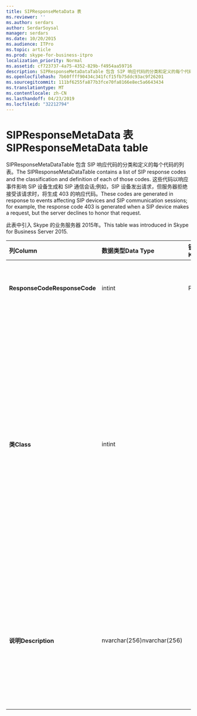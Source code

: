 ```yaml
---
title: SIPResponseMetaData 表
ms.reviewer: ''
ms.author: serdars
author: SerdarSoysal
manager: serdars
ms.date: 10/20/2015
ms.audience: ITPro
ms.topic: article
ms.prod: skype-for-business-itpro
localization_priority: Normal
ms.assetid: cf723737-4a75-4352-829b-f4954aa59716
description: SIPResponseMetaDataTable 包含 SIP 响应代码的分类和定义的每个代码的列表。 这些代码以响应事件影响 SIP 设备生成和 SIP 通信会话;例如，SIP 设备发出请求，但服务器拒绝接受该请求时，将生成 403 的响应代码。
ms.openlocfilehash: 7b60ffff90434c341fcf15fb75ddc93ac9f26201
ms.sourcegitcommit: 111bf6255fa877b3fce70fa8166e8ec5a6643434
ms.translationtype: MT
ms.contentlocale: zh-CN
ms.lasthandoff: 04/23/2019
ms.locfileid: "32212794"
---
```

# <a name="sipresponsemetadata-table"></a><span data-ttu-id="82b9f-104">SIPResponseMetaData 表</span><span class="sxs-lookup"><span data-stu-id="82b9f-104">SIPResponseMetaData table</span></span>
 
<span data-ttu-id="82b9f-105">SIPResponseMetaDataTable 包含 SIP 响应代码的分类和定义的每个代码的列表。</span><span class="sxs-lookup"><span data-stu-id="82b9f-105">The SIPResponseMetaDataTable contains a list of SIP response codes and the classification and definition of each of those codes.</span></span> <span data-ttu-id="82b9f-106">这些代码以响应事件影响 SIP 设备生成和 SIP 通信会话;例如，SIP 设备发出请求，但服务器拒绝接受该请求时，将生成 403 的响应代码。</span><span class="sxs-lookup"><span data-stu-id="82b9f-106">These codes are generated in response to events affecting SIP devices and SIP communication sessions; for example, the response code 403 is generated when a SIP device makes a request, but the server declines to honor that request.</span></span>
  
<span data-ttu-id="82b9f-107">此表中引入 Skype 的业务服务器 2015年。</span><span class="sxs-lookup"><span data-stu-id="82b9f-107">This table was introduced in Skype for Business Server 2015.</span></span>
  
|<span data-ttu-id="82b9f-108">**列**</span><span class="sxs-lookup"><span data-stu-id="82b9f-108">**Column**</span></span>|<span data-ttu-id="82b9f-109">**数据类型**</span><span class="sxs-lookup"><span data-stu-id="82b9f-109">**Data Type**</span></span>|<span data-ttu-id="82b9f-110">**键/索引**</span><span class="sxs-lookup"><span data-stu-id="82b9f-110">**Key/Index**</span></span>|<span data-ttu-id="82b9f-111">**详细信息**</span><span class="sxs-lookup"><span data-stu-id="82b9f-111">**Details**</span></span>|
|:-----|:-----|:-----|:-----|
|<span data-ttu-id="82b9f-112">**ResponseCode**</span><span class="sxs-lookup"><span data-stu-id="82b9f-112">**ResponseCode**</span></span> <br/> |<span data-ttu-id="82b9f-113">int</span><span class="sxs-lookup"><span data-stu-id="82b9f-113">int</span></span>  <br/> |<span data-ttu-id="82b9f-114">Primary</span><span class="sxs-lookup"><span data-stu-id="82b9f-114">Primary</span></span>  <br/> |<span data-ttu-id="82b9f-115">表示 SIP 响应代码的数值。</span><span class="sxs-lookup"><span data-stu-id="82b9f-115">Numeric value that represents the SIP response code.</span></span>  <br/> |
|<span data-ttu-id="82b9f-116">**类**</span><span class="sxs-lookup"><span data-stu-id="82b9f-116">**Class**</span></span> <br/> |<span data-ttu-id="82b9f-117">int</span><span class="sxs-lookup"><span data-stu-id="82b9f-117">int</span></span>  <br/> || <span data-ttu-id="82b9f-118">常规分类的响应代码。</span><span class="sxs-lookup"><span data-stu-id="82b9f-118">General classification for the response code.</span></span> <span data-ttu-id="82b9f-119">分类包括：</span><span class="sxs-lookup"><span data-stu-id="82b9f-119">Classifications include:</span></span> <br/>  <span data-ttu-id="82b9f-120">1-信息响应</span><span class="sxs-lookup"><span data-stu-id="82b9f-120">1 - Informational Responses</span></span> <br/>  <span data-ttu-id="82b9f-121">2-成功响应</span><span class="sxs-lookup"><span data-stu-id="82b9f-121">2 - Successful Responses</span></span> <br/>  <span data-ttu-id="82b9f-122">3-重定向响应</span><span class="sxs-lookup"><span data-stu-id="82b9f-122">3 - Redirection Responses</span></span> <br/>  <span data-ttu-id="82b9f-123">4-客户端失败响应</span><span class="sxs-lookup"><span data-stu-id="82b9f-123">4 - Client Failure Responses</span></span> <br/>  <span data-ttu-id="82b9f-124">5 – 服务器失败响应</span><span class="sxs-lookup"><span data-stu-id="82b9f-124">5 -- Server Failure Responses</span></span> <br/>  <span data-ttu-id="82b9f-125">6-全局失败响应</span><span class="sxs-lookup"><span data-stu-id="82b9f-125">6 - Global Failure Response</span></span> <br/> |
|<span data-ttu-id="82b9f-126">**说明**</span><span class="sxs-lookup"><span data-stu-id="82b9f-126">**Description**</span></span> <br/> |<span data-ttu-id="82b9f-127">nvarchar(256)</span><span class="sxs-lookup"><span data-stu-id="82b9f-127">nvarchar(256)</span></span>  <br/> ||<span data-ttu-id="82b9f-128">SIP 响应代码的描述。</span><span class="sxs-lookup"><span data-stu-id="82b9f-128">Description of the SIP response code.</span></span> <span data-ttu-id="82b9f-129">例如，响应代码 181 具有以下描述：</span><span class="sxs-lookup"><span data-stu-id="82b9f-129">For example, response code 181 has the following description:</span></span>  <br/> <span data-ttu-id="82b9f-130">呼叫转接</span><span class="sxs-lookup"><span data-stu-id="82b9f-130">Call Is Being Forwarded</span></span>  <br/> |
   

